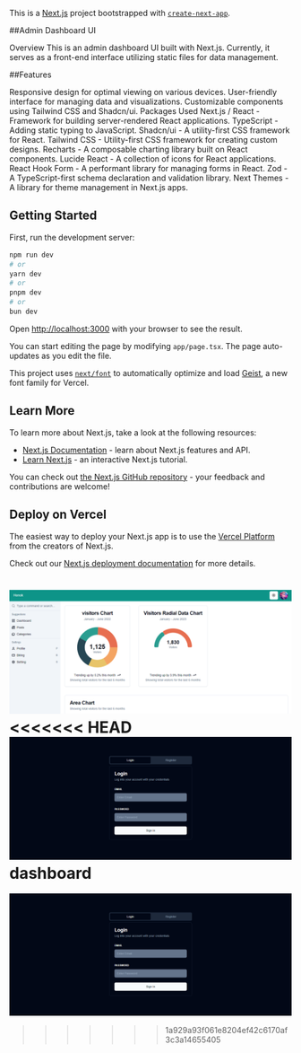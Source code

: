 This is a [Next.js](https://nextjs.org) project bootstrapped with [`create-next-app`](https://nextjs.org/docs/app/api-reference/cli/create-next-app).


##Admin Dashboard UI

Overview
This is an admin dashboard UI built with Next.js. Currently, it serves as a front-end interface utilizing static files for data management. 

##Features

Responsive design for optimal viewing on various devices.
User-friendly interface for managing data and visualizations.
Customizable components using Tailwind CSS and Shadcn/ui.
Packages Used
Next.js / React - Framework for building server-rendered React applications.
TypeScript - Adding static typing to JavaScript.
Shadcn/ui - A utility-first CSS framework for React.
Tailwind CSS - Utility-first CSS framework for creating custom designs.
Recharts - A composable charting library built on React components.
Lucide React - A collection of icons for React applications.
React Hook Form - A performant library for managing forms in React.
Zod - A TypeScript-first schema declaration and validation library.
Next Themes - A library for theme management in Next.js apps.

## Getting Started

First, run the development server:

```bash
npm run dev
# or
yarn dev
# or
pnpm dev
# or
bun dev
```

Open [http://localhost:3000](http://localhost:3000) with your browser to see the result.

You can start editing the page by modifying `app/page.tsx`. The page auto-updates as you edit the file.

This project uses [`next/font`](https://nextjs.org/docs/app/building-your-application/optimizing/fonts) to automatically optimize and load [Geist](https://vercel.com/font), a new font family for Vercel.

## Learn More

To learn more about Next.js, take a look at the following resources:

- [Next.js Documentation](https://nextjs.org/docs) - learn about Next.js features and API.
- [Learn Next.js](https://nextjs.org/learn) - an interactive Next.js tutorial.

You can check out [the Next.js GitHub repository](https://github.com/vercel/next.js) - your feedback and contributions are welcome!

## Deploy on Vercel

The easiest way to deploy your Next.js app is to use the [Vercel Platform](https://vercel.com/new?utm_medium=default-template&filter=next.js&utm_source=create-next-app&utm_campaign=create-next-app-readme) from the creators of Next.js.

Check out our [Next.js deployment documentation](https://nextjs.org/docs/app/building-your-application/deploying) for more details.



![Dashboard](image/dashboard.png)
<<<<<<< HEAD
![Login](image/login.png)dashboard
=======
![Login](image/login.png)
>>>>>>> 1a929a93f061e8204ef42c6170af3c3a14655405
